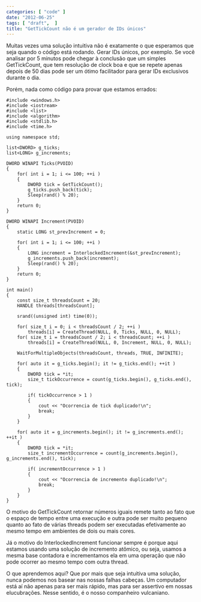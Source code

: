 ```yaml
---
categories: [ "code" ]
date: "2012-06-25"
tags: [ "draft",  ]
title: "GetTickCount não é um gerador de IDs únicos"
---
```

Muitas vezes uma solução intuitiva não é exatamente o que esperamos que seja quando o código está rodando. Gerar IDs únicos, por exemplo. Se você analisar por 5 minutos pode chegar à conclusão que um simples GetTickCount, que tem resolução de clock boa e que se repete apenas depois de 50 dias pode ser um ótimo facilitador para gerar IDs exclusivos durante o dia.


Porém, nada como código para provar que estamos errados:

    #include <windows.h>
    #include <iostream>
    #include <list>
    #include <algorithm>
    #include <stdlib.h>
    #include <time.h>
    
    using namespace std;
    
    list<DWORD> g_ticks;
    list<LONG> g_increments;
    
    DWORD WINAPI Ticks(PVOID)
    {
        for( int i = 1; i <= 100; ++i )
        {
            DWORD tick = GetTickCount();
            g_ticks.push_back(tick);
            Sleep(rand() % 20);
        }
        return 0;
    }
    
    DWORD WINAPI Increment(PVOID)
    {
        static LONG st_prevIncrement = 0;
    
        for( int i = 1; i <= 100; ++i )
        {
            LONG increment = InterlockedIncrement(&st_prevIncrement);
            g_increments.push_back(increment);
            Sleep(rand() % 20);
        }
        return 0;
    }
    
    int main()
    {
        const size_t threadsCount = 20;
        HANDLE threads[threadsCount];
    
        srand((unsigned int) time(0));
    
        for( size_t i = 0; i < threadsCount / 2; ++i )
            threads[i] = CreateThread(NULL, 0, Ticks, NULL, 0, NULL);
        for( size_t i = threadsCount / 2; i < threadsCount; ++i )
            threads[i] = CreateThread(NULL, 0, Increment, NULL, 0, NULL);
    
        WaitForMultipleObjects(threadsCount, threads, TRUE, INFINITE);
    
        for( auto it = g_ticks.begin(); it != g_ticks.end(); ++it )
        {
            DWORD tick = *it;
            size_t tickOccurrence = count(g_ticks.begin(), g_ticks.end(), tick);
    
            if( tickOccurrence > 1 )
            {
                cout << "Ocorrencia de tick duplicado!\n";
                break;
            }
        }
    
        for( auto it = g_increments.begin(); it != g_increments.end(); ++it )
        {
            DWORD tick = *it;
            size_t incrementOccurrence = count(g_increments.begin(), g_increments.end(), tick);
    
            if( incrementOccurrence > 1 )
            {
                cout << "Ocorrencia de incremento duplicado!\n";
                break;
            }
        }
    }
    
     
    

O motivo do GetTickCount retornar números iguais remete tanto ao fato que o espaço de tempo entre uma execução e outra pode ser muito pequeno quanto ao fato de várias threads podem ser executadas efetivamente ao mesmo tempo em ambientes de dois ou mais cores.

Já o motivo do InterlockedIncrement funcionar sempre é porque aqui estamos usando uma solução de incremento atômico, ou seja, usamos a mesma base contadora e incrementamos ela em uma operação que não pode ocorrer ao mesmo tempo com outra thread.

O que aprendemos aqui? Que por mais que seja intuitiva uma solução, nunca podemos nos basear nas nossas falhas cabeças. Um computador está aí não apenas para ser mais rápido, mas para ser assertivo em nossas elucubrações. Nesse sentido, é o nosso companheiro vulcaniano.
